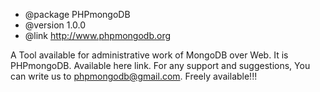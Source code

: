  * @package PHPmongoDB
 * @version 1.0.0
 * @link http://www.phpmongodb.org

 
 A Tool available for administrative work of MongoDB over Web. It is PHPmongoDB. Available here link.
 For any support and suggestions, You can write us to phpmongodb@gmail.com. Freely available!!! 
